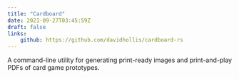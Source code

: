```yaml
---
title: "Cardboard"
date: 2021-09-27T03:45:59Z
draft: false
links:
    github: https://github.com/davidhollis/cardboard-rs
---
```


A command-line utility for generating print-ready images and print-and-play PDFs of card game prototypes.